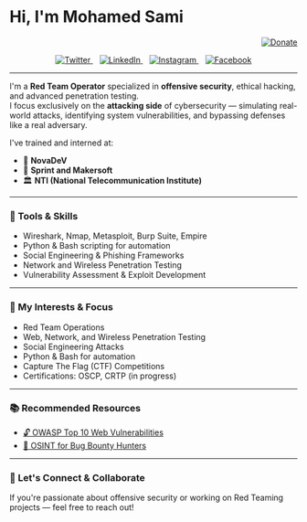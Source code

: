 # Hi, I'm Mohamed Sami  

<div align="right">  
  <a href="https://your-donation-link.com">  
    <img src="https://img.shields.io/badge/$-support-ff69b4.svg?style=flat" alt="Donate" />  
  </a>  
</div>  

<p align="center">  
  <a href="https://x.com/mohamed85128610?s=21&t=jpCNxvESTW5vVMwWMixhLA" target="_blank">  
    <img src="https://img.shields.io/badge/Twitter-000000?logo=twitter&logoColor=white&style=flat" alt="Twitter" />  
  </a>  
  &nbsp;&nbsp;  
  <a href="https://www.linkedin.com/in/mohamed-samy-80307b288" target="_blank">  
    <img src="https://img.shields.io/badge/LinkedIn-000000?logo=linkedin&logoColor=white&style=flat" alt="LinkedIn" />  
  </a>  
  &nbsp;&nbsp;  
  <a href="https://instagram.com/Mohamed74_32" target="_blank">  
    <img src="https://img.shields.io/badge/Instagram-000000?logo=instagram&logoColor=white&style=flat" alt="Instagram" />  
  </a>  
  &nbsp;&nbsp;  
  <a href="https://www.facebook.com/share/1D2vmKRscy/?mibextid=wwXIfr" target="_blank">  
    <img src="https://img.shields.io/badge/Facebook-000000?logo=facebook&logoColor=white&style=flat" alt="Facebook" />  
  </a>  
</p>  

---

I'm a **Red Team Operator** specialized in **offensive security**, ethical hacking, and advanced penetration testing.  
I focus exclusively on the **attacking side** of cybersecurity — simulating real-world attacks, identifying system vulnerabilities, and bypassing defenses like a real adversary.

I've trained and interned at:

- 🏢 **NovaDeV**  
- 🚀 **Sprint and Makersoft**  
- 🏛 **NTI (National Telecommunication Institute)**  

---

### 🧰 Tools & Skills  
- Wireshark, Nmap, Metasploit, Burp Suite, Empire  
- Python & Bash scripting for automation  
- Social Engineering & Phishing Frameworks  
- Network and Wireless Penetration Testing  
- Vulnerability Assessment & Exploit Development  

---

### 🧠 My Interests & Focus  
- Red Team Operations  
- Web, Network, and Wireless Penetration Testing  
- Social Engineering Attacks  
- Python & Bash for automation  
- Capture The Flag (CTF) Competitions  
- Certifications: OSCP, CRTP (in progress)  

---

### 📚 Recommended Resources  
- [🔓 OWASP Top 10 Web Vulnerabilities](https://owasp.org/www-project-top-ten/)  
- [🎯 OSINT for Bug Bounty Hunters](https://learn.suvendudash.com/osint-for-bug-bounty-hunters/)  

---

### 🔐 Let's Connect & Collaborate  
If you're passionate about offensive security or working on Red Teaming projects — feel free to reach out!
